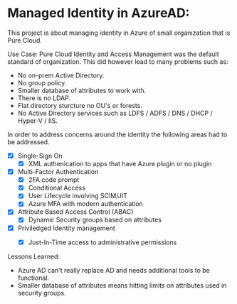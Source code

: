 # Managed Identity in AzureAD:

This project is about managing identity in Azure of small organization that is Pure Cloud.

Use Case: Pure Cloud Identity and Access Management was the default standard of organization.  This did however lead to many problems such as:

* No on-prem Active Directory.
* No group policy.
* Smaller database of attributes to work with.
* There is no LDAP.
* Flat directory sturcture no OU's or forests.
* No Active Directory services such as LDFS / ADFS / DNS / DHCP / Hyper-V / IIS.

In order to address concerns around the identity the following areas had to be addressed.

- [x] Single-Sign On
	* [x] XML authenication to apps that have Azure plugin or no plugin
- [x] Multi-Factor Authentication
	* [x] 2FA code prompt
    * [x] Conditional Access
    * [x] User Lifecycle involving SCIM/JIT
    * [x] Azure MFA with modern authentication
- [x] Attribute Based Access Control (ABAC)
	* [x] Dynamic Security groups based on attributes
- [x] Priviledged Identity management
	* [x] Just-In-Time access to administrative permissions


Lessons Learned:

* Azure AD can't really replace AD and needs additional tools to be functional.
* Smaller database of attributes means hitting limits on attributes used in security groups.
